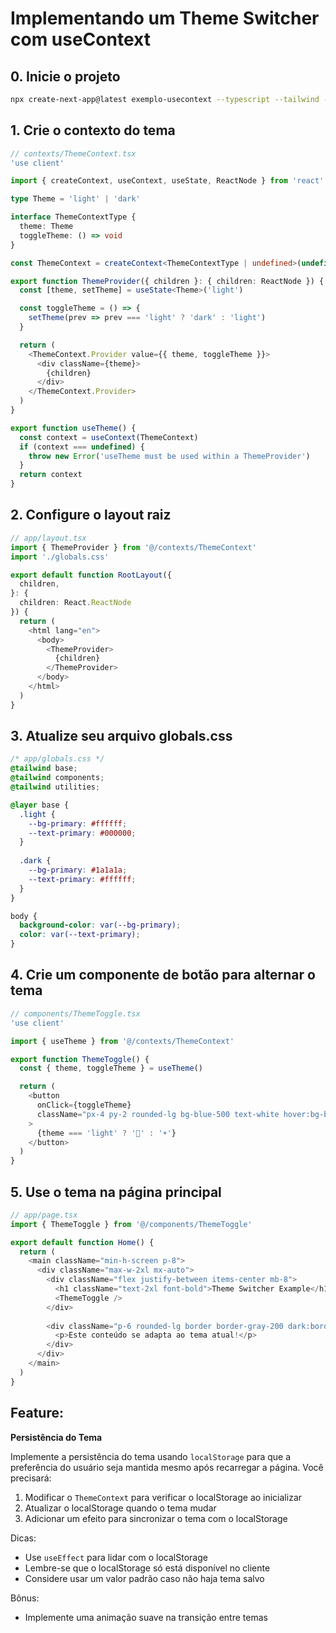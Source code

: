# Implementando um Theme Switcher com useContext

## 0. Inicie o projeto

```bash
npx create-next-app@latest exemplo-usecontext --typescript --tailwind --app --src-dir
```

## 1. Crie o contexto do tema

```typescript
// contexts/ThemeContext.tsx
'use client'

import { createContext, useContext, useState, ReactNode } from 'react'

type Theme = 'light' | 'dark'

interface ThemeContextType {
  theme: Theme
  toggleTheme: () => void
}

const ThemeContext = createContext<ThemeContextType | undefined>(undefined)

export function ThemeProvider({ children }: { children: ReactNode }) {
  const [theme, setTheme] = useState<Theme>('light')

  const toggleTheme = () => {
    setTheme(prev => prev === 'light' ? 'dark' : 'light')
  }

  return (
    <ThemeContext.Provider value={{ theme, toggleTheme }}>
      <div className={theme}>
        {children}
      </div>
    </ThemeContext.Provider>
  )
}

export function useTheme() {
  const context = useContext(ThemeContext)
  if (context === undefined) {
    throw new Error('useTheme must be used within a ThemeProvider')
  }
  return context
}
```

## 2. Configure o layout raiz

```typescript
// app/layout.tsx
import { ThemeProvider } from '@/contexts/ThemeContext'
import './globals.css'

export default function RootLayout({
  children,
}: {
  children: React.ReactNode
}) {
  return (
    <html lang="en">
      <body>
        <ThemeProvider>
          {children}
        </ThemeProvider>
      </body>
    </html>
  )
}
```

## 3. Atualize seu arquivo globals.css

```css
/* app/globals.css */
@tailwind base;
@tailwind components;
@tailwind utilities;

@layer base {
  .light {
    --bg-primary: #ffffff;
    --text-primary: #000000;
  }
  
  .dark {
    --bg-primary: #1a1a1a;
    --text-primary: #ffffff;
  }
}

body {
  background-color: var(--bg-primary);
  color: var(--text-primary);
}
```

## 4. Crie um componente de botão para alternar o tema

```typescript
// components/ThemeToggle.tsx
'use client'

import { useTheme } from '@/contexts/ThemeContext'

export function ThemeToggle() {
  const { theme, toggleTheme } = useTheme()

  return (
    <button 
      onClick={toggleTheme}
      className="px-4 py-2 rounded-lg bg-blue-500 text-white hover:bg-blue-600 transition-colors"
    >
      {theme === 'light' ? '🌙' : '☀️'}
    </button>
  )
}
```

## 5. Use o tema na página principal

```typescript
// app/page.tsx
import { ThemeToggle } from '@/components/ThemeToggle'

export default function Home() {
  return (
    <main className="min-h-screen p-8">
      <div className="max-w-2xl mx-auto">
        <div className="flex justify-between items-center mb-8">
          <h1 className="text-2xl font-bold">Theme Switcher Example</h1>
          <ThemeToggle />
        </div>
        
        <div className="p-6 rounded-lg border border-gray-200 dark:border-gray-700">
          <p>Este conteúdo se adapta ao tema atual!</p>
        </div>
      </div>
    </main>
  )
}
```

## Feature:

**Persistência do Tema**

Implemente a persistência do tema usando `localStorage` para que a preferência do usuário seja mantida mesmo após recarregar a página. Você precisará:

1. Modificar o `ThemeContext` para verificar o localStorage ao inicializar
2. Atualizar o localStorage quando o tema mudar
3. Adicionar um efeito para sincronizar o tema com o localStorage

Dicas:
- Use `useEffect` para lidar com o localStorage
- Lembre-se que o localStorage só está disponível no cliente
- Considere usar um valor padrão caso não haja tema salvo

Bônus:
- Implemente uma animação suave na transição entre temas

